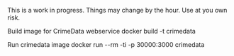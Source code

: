 This is a work in progress. Things may change by the hour. 
Use at you own risk.

Build image for CrimeData webservice
docker build -t crimedata

Run crimedata image
docker run --rm -ti -p 30000:3000 crimedata 
